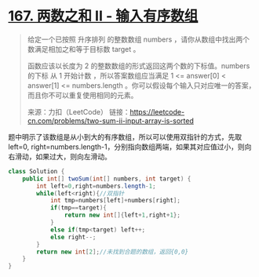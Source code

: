 # [167. 两数之和 II - 输入有序数组](https://leetcode-cn.com/problems/two-sum-ii-input-array-is-sorted/)

>给定一个已按照 升序排列  的整数数组 numbers ，请你从数组中找出两个数满足相加之和等于目标数 target 。
>
>函数应该以长度为 2 的整数数组的形式返回这两个数的下标值。numbers 的下标 从 1 开始计数 ，所以答案数组应当满足 1 <= answer[0] < answer[1] <= numbers.length 。你可以假设每个输入只对应唯一的答案，而且你不可以重复使用相同的元素。
>
>来源：力扣（LeetCode）
>链接：https://leetcode-cn.com/problems/two-sum-ii-input-array-is-sorted

题中明示了该数组是从小到大的有序数组，所以可以使用双指针的方式，先取left=0, right=numbers.length-1，分别指向数组两端，如果其对应值过小，则向右滑动，如果过大，则向左滑动。

~~~java
class Solution {
    public int[] twoSum(int[] numbers, int target) {
        int left=0,right=numbers.length-1;
        while(left<right){//双指针
            int tmp=numbers[left]+numbers[right];
            if(tmp==target){
                return new int[]{left+1,right+1};
            }
            else if(tmp<target) left++;
            else right--;
        }
        return new int[2];//未找到合题的数组，返回{0,0}
    }
}
~~~